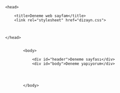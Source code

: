 <!DOCTYPE htlm>
<html>

	<head>
		
		<title>Deneme web sayfam</title>
		<link rel="stylesheet" href="dizayn.css">
		
	
	
	</head>

	
			<body>
			
				<div id="header">Deneme sayfası</div>
				<div id="body">Deneme yapıyorum</div>
				
				
			
			
			</body>















</html>
